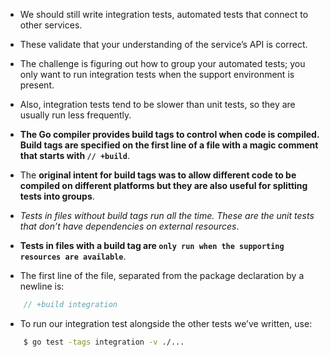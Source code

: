 - We should still write integration tests, automated tests that connect to other services.

- These validate that your understanding of the service’s API is correct. 

- The challenge is figuring out how to group your automated tests; you only want to run integration tests when the support environment is present. 

- Also, integration tests tend to be slower than unit tests, so they are usually run less frequently.

- **The Go compiler provides build tags to control when code is compiled. Build tags are specified on the first line of a file with a magic comment that starts with ```// +build```**.

- The **original intent for build tags was to allow different code to be compiled on different platforms but they are also useful for splitting tests into groups**. 

- *Tests in files without build tags run all the time. These are the unit tests that don’t have dependencies on external resources*. 

- **Tests in files with a build tag are ```only run when the supporting resources are available```**.
- The first line of the file, separated from the package declaration by a newline is:

```go
    // +build integration
```
- To run our integration test alongside the other tests we’ve written, use:

```sh
    $ go test -tags integration -v ./...
```
